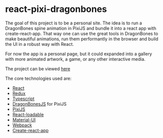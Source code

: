 # react-pixi-dragonbones

The goal of this project is to be a personal site.
The idea is to run a DragonBones spine animation in PixiJS and bundle it into a react app with create-react-app.
That way one can use the great tools in DragonBones to make beautiful animations, run them performantly in the browser and build the UI in a robust way with React.

For now the app is a personal page, but it could expanded into a gallery with more animated artwork, a game, or any other interactive media.

The project can be viewed [here](https://uddekudde.github.io/react-pixi-dragonbones)

The core technologies used are:

- [React](https://github.com/facebook/react)
- [Redux](https://github.com/reduxjs/redux)
- [Typescript](https://github.com/Microsoft/TypeScript)
- [DragonBonesJS](https://github.com/DragonBones/DragonBonesJS) for PixiJS
- [PixiJS](http://www.pixijs.com/)
- [React-loadable](https://github.com/jamiebuilds/react-loadable)
- [Material-UI](https://material-ui.com/)
- [Webpack](https://github.com/webpack/webpack)
- [Create-react-app](https://github.com/facebook/create-react-app)
